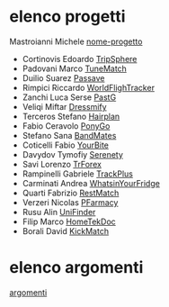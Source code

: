 # elenco progetti

Mastroianni Michele [nome-progetto](template.md)
- Cortinovis Edoardo [TripSphere](TripSphere.md)
- Padovani Marco [TuneMatch](TuneMatch.md)
- Duilio Suarez [Passave](Passave.md)
- Rimpici Riccardo [WorldFlighTracker](WorldFlighTracker.md)
- Zanchi Luca Serse [PastG](PastG.md)
- Veliqi Miftar [Dressmify](Dressmify.md)
- Terceros Stefano [Hairplan](HairPlan.md)
- Fabio Ceravolo [PonyGo](PonyGo.md)
- Stefano Sana [BandMates](bandmates.md)
- Coticelli Fabio [YourBite](Yourbite.md)
- Davydov Tymofiy [Serenety](Serenety.md)
- Savi Lorenzo [TrForex](TrForex.md)
- Rampinelli Gabriele [TrackPlus](TrackPlus.md)
- Carminati Andrea [WhatsinYourFridge](WYF.md)
- Quarti Fabrizio [RestMatch](RestMatch.md)
- Verzeri Nicolas [PFarmacy](PFarmacy.md)
- Rusu Alin [UniFinder](UniFinder.md)
- Filip Marco [HomeTekDoc](HomeTekDoc.md)
- Borali David [KickMatch](KickMatch.md)

# elenco argomenti
[argomenti](argomenti.md)
